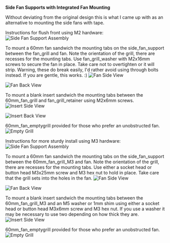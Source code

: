 <B>Side Fan Supports with Integrated Fan Mounting</B>

Without deviating from the original design this is what I came up with as an alternative to mounting the side fans with tape.

Instructions for flush front using M2 hardware:
![Side Fan Support Assembly](Images/side_fan_support.jpg)

To mount a 60mm fan sandwich the mounting tabs on the side_fan_support between the fan_grill and fan.  Note the orientation of the grill, there are recesses for the mounting tabs.  Use fan_grill_washer with M2x16mm screws to secure the fan in place.  Take care not to overtighten or it will strip. Warning, these do break easily, I'd rather avoid using through bolts instead.  If you are gentle, this works. :)
![Fan Side View](Images/fan1.jpg)

![Fan Back View](Images/fan2.jpg)

To mount a blank insert sandwich the mounting tabs between the 60mm_fan_grill and fan_grill_retainer using M2x6mm screws.
![Insert Side View](Images/insert1.jpg)

![Insert Back View](Images/insert2.jpg)

60mm_fan_emptygrill provided for those who prefer an unobstructed fan.
![Empty Grill](Images/no_grill.jpg)

Instructions for more sturdy install using M3 hardware:
![Side Fan Support Assembly](Images/side_fan_support_M3.jpg)

To mount a 60mm fan sandwich the mounting tabs on the side_fan_support between the 60mm_fan_grill_M3 and fan.  Note the orientation of the grill, there are recesses for the mounting tabs.  Use either a socket head or button head M3x25mm screw and M3 hex nut to hold in place.  Take care that the grill sets into the holes in the fan.
![Fan Side View](Images/fan1_M3.jpg)

![Fan Back View](Images/fan2_M3.jpg)

To mount a blank insert sandwich the mounting tabs between the 60mm_fan_grill_M3 and an M5 washer or 1mm shim using either a socket head or button head M3x6mm screw and M3 hex nut.  If you use a washer it may be necessary to use two depending on how thick they are.
![Insert Side View](Images/insert2_M3.jpg)

60mm_fan_emptygrill provided for those who prefer an unobstructed fan.
![Empty Grill](Images/no_grill_M3.jpg)

